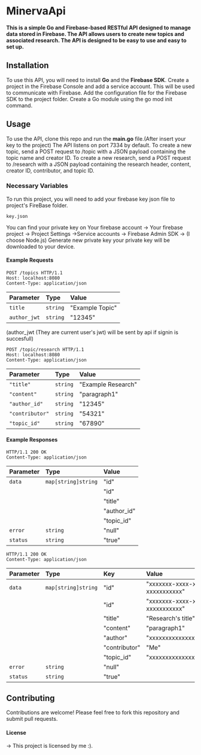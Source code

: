 # MinervaApi
**This is a simple Go and Firebase-based RESTful API designed to manage data stored in Firebase. The API allows users to create new topics and associated research. The API is designed to be easy to use and easy to set up.**

## Installation
To use this API, you will need to install **Go** and the **Firebase SDK**.
Create a project in the Firebase Console and add a service account. This will be used to communicate with Firebase.
Add the configuration file for the Firebase SDK to the project folder.
Create a Go module using the go mod init command.

## Usage
To use the API, clone this repo and run the **main.go** file.(After insert your key to the project) The API listens on port 7334 by default. To create a new topic, send a POST request to /topic with a JSON payload containing the topic name and creator ID. To create a new research, send a POST request to /research with a JSON payload containing the research header, content, creator ID, contributor, and topic ID.
### Necessary Variables

To run this project, you will need to add your firebase key json file to project's FireBase folder.

`key.json`

You can find your private key on Your firebase account -> Your firebase project -> Project Settings ->Service accounts -> Firebase Admin SDK -> (I choose Node.js) Generate new private key
your private key will be downloaded to your device.


#### Example Requests
```http
POST /topics HTTP/1.1
Host: localhost:8080
Content-Type: application/json
```

| Parameter | Type     | Value                |
| :-------- | :------- | :------------------------- |
| `title` | `string` | "Example Topic" |
| `author_jwt` | `string` | "12345" |

(author_jwt (They are current user's jwt) will be sent by api if signin is succesfull)

```http
POST /topic/research HTTP/1.1
Host: localhost:8080
Content-Type: application/json
```
| Parameter | Type     | Value                |
| :-------- | :------- | :------------------------- |
| `"title"` | `string` | "Example Research" |
| `"content"` | `string` | "paragraph1" |
| `"author_id"` | `string` | "12345" |
| `"contributor"` | `string` | "54321" |
| `"topic_id"` | `string` | "67890" |


#### Example Responses
```http
HTTP/1.1 200 OK
Content-Type: application/json
```
| Parameter | Type     | Value                |
| :-------- | :------- | :------------------------- |
| `data`    | `map[string]string` |"id"        | "xxxxxxx-xxxx-xxxx-xxxx-xxxxxxxxxxx" |
|  |  |"id"        | "xxxxxxx-xxxx-xxxx-xxxx-xxxxxxxxxxx" |
|  |  |"title"        | "Research's title" |
|  |  |"author_id"        | "xxxxxxxxxxxxxxxxxxxxxxxxxxxx" |
|  |  |"topic_id"        | "xxxxxxxxxxxxxxxxxxxx" |
| `error`    | `string` |"null"        ||
| `status`    | `string` |"true"        ||

```http
HTTP/1.1 200 OK
Content-Type: application/json
```
| Parameter | Type                |Key         | Value                      |
| :-------- | :------------------ |:-----------| :------------------------- |
| `data`    | `map[string]string` |"id"        | "xxxxxxx-xxxx-xxxx-xxxx-xxxxxxxxxxx" |
|  |  |"id"        | "xxxxxxx-xxxx-xxxx-xxxx-xxxxxxxxxxx" |
|  |  |"title"        | "Research's title" |
|  |  |"content"        | "paragraph1" |
|  |  |"author"        | "xxxxxxxxxxxxxxxxxxxxxxxxxxxx" |
|  |  |"contributor"        | "Me" |
|  |  |"topic_id"        | "xxxxxxxxxxxxxxxxxxxx" |
| `error`    | `string` |"null"        ||
| `status`    | `string` |"true"        ||


## Contributing
Contributions are welcome! Please feel free to fork this repository and submit pull requests.

#### License
-> This project is licensed by me :).

